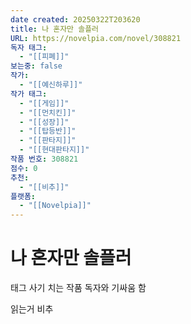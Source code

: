 ```yaml
---
date created: 20250322T203620
title: 나 혼자만 솔플러
URL: https://novelpia.com/novel/308821
독자 태그:
  - "[[피폐]]"
보는중: false
작가:
  - "[[예신하루]]"
작가 태그:
  - "[[게임]]"
  - "[[먼치킨]]"
  - "[[성장]]"
  - "[[탑등반]]"
  - "[[판타지]]"
  - "[[현대판타지]]"
작품 번호: 308821
점수: 0
추천:
  - "[[비추]]"
플랫폼:
  - "[[Novelpia]]"
---
```


# 나 혼자만 솔플러

태그 사기 치는 작품
독자와 기싸움 함

읽는거 비추
